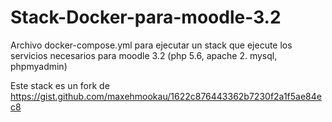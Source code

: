 # Stack-Docker-para-moodle-3.2
Archivo docker-compose.yml para ejecutar un stack que ejecute los servicios necesarios para moodle 3.2 (php 5.6, apache 2. mysql, phpmyadmin)

Este stack es un fork de https://gist.github.com/maxehmookau/1622c876443362b7230f2a1f5ae84ec8
